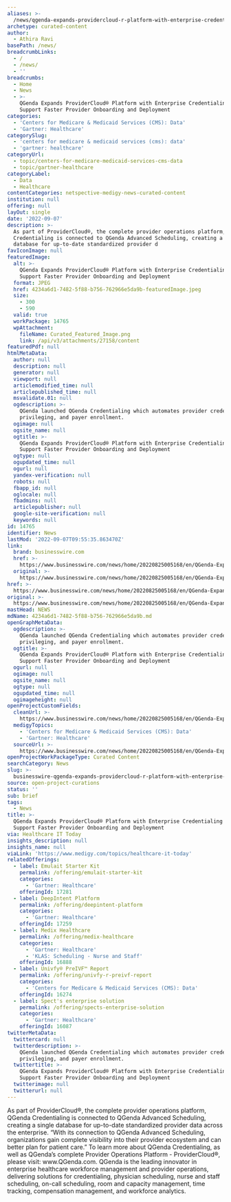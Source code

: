 ```yaml
---
aliases: >-
  /news/qgenda-expands-providercloud-r-platform-with-enterprise-credentialing-to-support-faster-provider-onboarding-and-deployment
archetype: curated-content
author:
  - Athira Ravi
basePath: /news/
breadcrumbLinks:
  - /
  - /news/
  - ''
breadcrumbs:
  - Home
  - News
  - >-
    QGenda Expands ProviderCloud® Platform with Enterprise Credentialing to
    Support Faster Provider Onboarding and Deployment
categories:
  - 'Centers for Medicare & Medicaid Services (CMS): Data'
  - 'Gartner: Healthcare'
categorySlug:
  - 'centers for medicare & medicaid services (cms): data'
  - 'gartner: healthcare'
categoryUrl:
  - topic/centers-for-medicare-medicaid-services-cms-data
  - topic/gartner-healthcare
categoryLabel:
  - Data
  - Healthcare
contentCategories: netspective-medigy-news-curated-content
institution: null
offering: null
layOut: single
date: '2022-09-07'
description: >-
  As part of ProviderCloud®, the complete provider operations platform, QGenda
  Credentialing is connected to QGenda Advanced Scheduling, creating a single
  database for up-to-date standardized provider d
favIconImage: null
featuredImage:
  alt: >-
    QGenda Expands ProviderCloud® Platform with Enterprise Credentialing to
    Support Faster Provider Onboarding and Deployment
  format: JPEG
  href: 4234a6d1-7482-5f88-b756-762966e5da9b-featuredImage.jpeg
  size:
    - 300
    - 590
  valid: true
  workPackage: 14765
  wpAttachment:
    fileName: Curated_Featured_Image.png
    link: /api/v3/attachments/27158/content
featuredPdf: null
htmlMetaData:
  author: null
  description: null
  generator: null
  viewport: null
  articlemodified_time: null
  articlepublished_time: null
  msvalidate.01: null
  ogdescription: >-
    QGenda launched QGenda Credentialing which automates provider credentialing,
    privileging, and payer enrollment.
  ogimage: null
  ogsite_name: null
  ogtitle: >-
    QGenda Expands ProviderCloud® Platform with Enterprise Credentialing to
    Support Faster Provider Onboarding and Deployment
  ogtype: null
  ogupdated_time: null
  ogurl: null
  yandex-verification: null
  robots: null
  fbapp_id: null
  oglocale: null
  fbadmins: null
  articlepublisher: null
  google-site-verification: null
  keywords: null
id: 14765
identifier: News
lastMod: '2022-09-07T09:55:35.863470Z'
link:
  brand: businesswire.com
  href: >-
    https://www.businesswire.com/news/home/20220825005168/en/QGenda-Expands-ProviderCloud%C2%AE-Platform-with-Enterprise-Credentialing-to-Support-Faster-Provider-Onboarding-and-Deployment
  original: >-
    https://www.businesswire.com/news/home/20220825005168/en/QGenda-Expands-ProviderCloud%C2%AE-Platform-with-Enterprise-Credentialing-to-Support-Faster-Provider-Onboarding-and-Deployment
href: >-
  https://www.businesswire.com/news/home/20220825005168/en/QGenda-Expands-ProviderCloud%C2%AE-Platform-with-Enterprise-Credentialing-to-Support-Faster-Provider-Onboarding-and-Deployment
original: >-
  https://www.businesswire.com/news/home/20220825005168/en/QGenda-Expands-ProviderCloud%C2%AE-Platform-with-Enterprise-Credentialing-to-Support-Faster-Provider-Onboarding-and-Deployment
mastHead: NEWS
mdName: 4234a6d1-7482-5f88-b756-762966e5da9b.md
openGraphMetaData:
  ogdescription: >-
    QGenda launched QGenda Credentialing which automates provider credentialing,
    privileging, and payer enrollment.
  ogtitle: >-
    QGenda Expands ProviderCloud® Platform with Enterprise Credentialing to
    Support Faster Provider Onboarding and Deployment
  ogurl: null
  ogimage: null
  ogsite_name: null
  ogtype: null
  ogupdated_time: null
  ogimageheight: null
openProjectCustomFields:
  cleanUrl: >-
    https://www.businesswire.com/news/home/20220825005168/en/QGenda-Expands-ProviderCloud%C2%AE-Platform-with-Enterprise-Credentialing-to-Support-Faster-Provider-Onboarding-and-Deployment
  medigyTopics:
    - 'Centers for Medicare & Medicaid Services (CMS): Data'
    - 'Gartner: Healthcare'
  sourceUrl: >-
    https://www.businesswire.com/news/home/20220825005168/en/QGenda-Expands-ProviderCloud%C2%AE-Platform-with-Enterprise-Credentialing-to-Support-Faster-Provider-Onboarding-and-Deployment
openProjectWorkPackageType: Curated Content
searchCategory: News
slug: >-
  businesswire-qgenda-expands-providercloud-r-platform-with-enterprise-credentialing-to-support-faster-provider-onboarding-and-deployment
source: open-project-curations
status: ''
sub: brief
tags:
  - News
title: >-
  QGenda Expands ProviderCloud® Platform with Enterprise Credentialing to
  Support Faster Provider Onboarding and Deployment
via: Healthcare IT Today
insights_description: null
insights_name: null
viaLink: 'https://www.medigy.com/topics/healthcare-it-today'
relatedOfferings:
  - label: Emulait Starter Kit
    permalink: /offering/emulait-starter-kit
    categories:
      - 'Gartner: Healthcare'
    offeringId: 17281
  - label: DeepIntent Platform
    permalink: /offering/deepintent-platform
    categories:
      - 'Gartner: Healthcare'
    offeringId: 17259
  - label: Medix Healthcare
    permalink: /offering/medix-healthcare
    categories:
      - 'Gartner: Healthcare'
      - 'KLAS: Scheduling - Nurse and Staff'
    offeringId: 16888
  - label: Univfy® PreIVF™ Report
    permalink: /offering/univfy-r-preivf-report
    categories:
      - 'Centers for Medicare & Medicaid Services (CMS): Data'
    offeringId: 16274
  - label: Spect's enterprise solution
    permalink: /offering/spects-enterprise-solution
    categories:
      - 'Gartner: Healthcare'
    offeringId: 16087
twitterMetaData:
  twittercard: null
  twitterdescription: >-
    QGenda launched QGenda Credentialing which automates provider credentialing,
    privileging, and payer enrollment.
  twittertitle: >-
    QGenda Expands ProviderCloud® Platform with Enterprise Credentialing to
    Support Faster Provider Onboarding and Deployment
  twitterimage: null
  twitterurl: null
---
```

<p>As part of ProviderCloud®, the complete provider operations platform, QGenda Credentialing is connected to QGenda Advanced Scheduling, creating a single database for up-to-date standardized provider data across the enterprise. “With its connection to QGenda Advanced Scheduling, organizations gain complete visibility into their provider ecosystem and can better plan for patient care.” To learn more about QGenda Credentialing, as well as QGenda’s complete Provider Operations Platform - ProviderCloud®, please visit: www.QGenda.com. QGenda is the leading innovator in enterprise healthcare workforce management and provider operations, delivering solutions for credentialing, physician scheduling, nurse and staff scheduling, on-call scheduling, room and capacity management, time tracking, compensation management, and workforce analytics.</p>